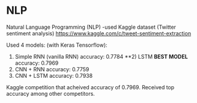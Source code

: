 # NLP

Natural Language Programming (NLP) 
-used Kaggle dataset (Twitter sentiment analysis)
https://www.kaggle.com/c/tweet-sentiment-extraction

Used 4 models: (with Keras Tensorflow):

1) Simple RNN (vanilla RNN)
accuracy: 0.7784
**2) LSTM **BEST MODEL**
accuracy: 0.7969
3) CNN + RNN
accuracy: 0.7759
4) CNN + LSTM
accuracy: 0.7938

Kaggle competition that acheived accuracy of 0.7969. 
Received top accuracy among other competitors. 
